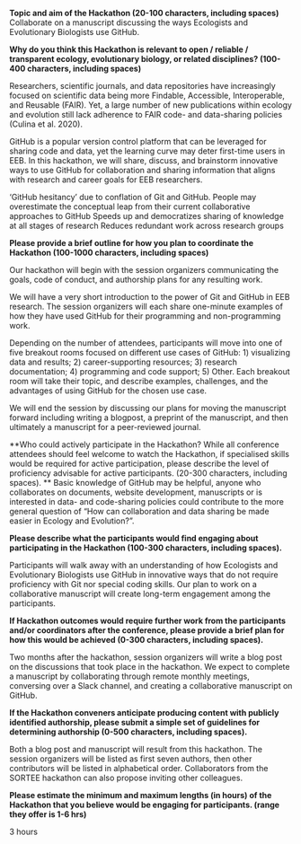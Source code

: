 **Topic and aim of the Hackathon (20-100 characters, including spaces)**
Collaborate on a manuscript discussing the ways Ecologists and Evolutionary Biologists use GitHub.
 
**Why do you think this Hackathon is relevant to open / reliable / transparent ecology, evolutionary biology, or related disciplines? (100-400 characters, including spaces)**

Researchers, scientific journals, and data repositories have increasingly focused on scientific data being more Findable, Accessible, Interoperable, and Reusable (FAIR). Yet, a large number of new publications within ecology and evolution still lack adherence to FAIR code- and data-sharing policies (Culina et al. 2020).

GitHub is a popular version control platform that can be leveraged for sharing code and data, yet the learning curve may deter first-time users in EEB. In this hackathon, we will share, discuss, and brainstorm innovative ways to use GitHub for collaboration and sharing information that aligns with research and career goals for EEB researchers.

‘GitHub hesitancy’ due to conflation of Git and GitHub. People may overestimate the conceptual leap from their current collaborative approaches to GitHub
Speeds up and democratizes sharing of knowledge at all stages of research
Reduces redundant work across research groups

**Please provide a brief outline for how you plan to coordinate the Hackathon (100-1000 characters, including spaces)**

Our hackathon will begin with the session organizers communicating the goals, code of conduct, and authorship plans for any resulting work.

We will have a very short introduction to the power of Git and GitHub in EEB research. The session organizers will each share one-minute examples of how they have used GitHub for their programming and non-programming work. 

Depending on the number of attendees, participants will move into one of five breakout rooms focused on different use cases of GitHub: 1) visualizing data and results; 2) career-supporting resources; 3) research documentation; 4) programming and code support;  5) Other.  Each breakout room will take their topic, and describe examples, challenges, and the advantages of using GitHub for the chosen use case.

We will end the session by discussing our plans for moving the manuscript forward including writing a blogpost, a preprint of the manuscript, and then ultimately a manuscript for a peer-reviewed journal.

**Who could actively participate in the Hackathon? While all conference attendees should feel welcome to watch the Hackathon, if specialised skills would be required for active participation, please describe the level of proficiency advisable for active participants. (20-300 characters, including spaces).
**
Basic knowledge of GitHub may be helpful, anyone who collaborates on documents, website development, manuscripts or is interested in data- and code-sharing policies could contribute to the more general question of “How can collaboration and data sharing be made easier in Ecology and Evolution?”.

**Please describe what the participants would find engaging about participating in the Hackathon (100-300 characters, including spaces).**

Participants will walk away with an understanding of how Ecologists and Evolutionary Biologists use GitHub in innovative ways that do not require proficiency with Git nor special coding skills. Our plan to work on a collaborative manuscript will create long-term engagement among the participants. 

**If Hackathon outcomes would require further work from the participants and/or coordinators after the conference, please provide a brief plan for how this would be achieved (0-300 characters, including spaces).**

Two months after the hackathon, session organizers will write a blog post on the discussions that took place in the hackathon. We expect to complete a manuscript by collaborating through remote monthly meetings, conversing over a Slack channel, and creating a collaborative manuscript on GitHub.

**If the Hackathon conveners anticipate producing content with publicly identified authorship, please submit a simple set of guidelines for determining authorship (0-500 characters, including spaces).**

Both a blog post and manuscript will result from this hackathon. The session organizers will be listed as first seven authors, then other contributors will be listed in alphabetical order. Collaborators from the SORTEE hackathon can also propose inviting other colleagues.


**Please estimate the minimum and maximum lengths (in hours) of the Hackathon that you believe would be engaging for participants. (range they offer is 1-6 hrs)**

3 hours

